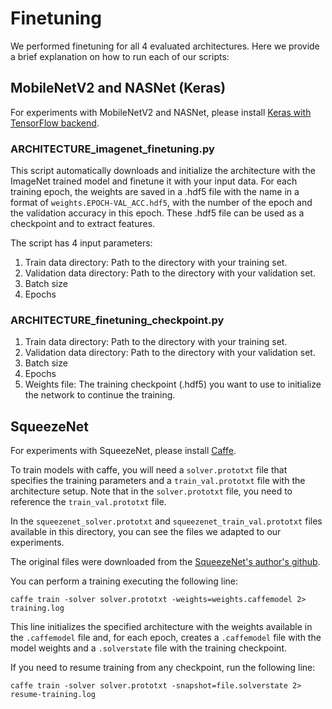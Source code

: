 # Finetuning

We performed finetuning for all 4 evaluated architectures. Here we provide a brief explanation on how to run each of our scripts:

## MobileNetV2 and NASNet (Keras)

For experiments with MobileNetV2 and NASNet, please install [Keras with TensorFlow backend](https://keras.io/).

### ARCHITECTURE_imagenet_finetuning.py

This script automatically downloads and initialize the architecture with the ImageNet trained model and finetune it with your input data. For each training epoch, the weights are saved in a .hdf5 file with the name in a format of `weights.EPOCH-VAL_ACC.hdf5`, with the number of the epoch and the validation accuracy in this epoch. These .hdf5 file can be used as a checkpoint and to extract features.

The script has 4 input parameters:

1. Train data directory: Path to the directory with your training set.
2. Validation data directory: Path to the directory with your validation set.
3. Batch size
4. Epochs

### ARCHITECTURE_finetuning_checkpoint.py

1. Train data directory: Path to the directory with your training set.
2. Validation data directory: Path to the directory with your validation set.
3. Batch size
4. Epochs
5. Weights file: The training checkpoint (.hdf5) you want to use to initialize the network to continue the training.


## SqueezeNet

For experiments with SqueezeNet, please install [Caffe](http://caffe.berkeleyvision.org/).

To train models with caffe, you will need a `solver.prototxt` file that specifies the training parameters and a `train_val.prototxt` file with the architecture setup. Note that in the `solver.prototxt` file, you need to reference the `train_val.prototxt` file. 

In the `squeezenet_solver.prototxt` and `squeezenet_train_val.prototxt` files available in this directory, you can see the files we adapted to our experiments.

The original files were downloaded from the [SqueezeNet's author's github](https://github.com/DeepScale/SqueezeNet/tree/master/SqueezeNet_v1.1).

You can perform a training executing the following line:
```
caffe train -solver solver.prototxt -weights=weights.caffemodel 2> training.log
```

This line initializes the specified architecture with the weights available in the `.caffemodel` file and, for each epoch, creates a `.caffemodel` file with the model weights and a `.solverstate` file with the training checkpoint.

If you need to resume training from any checkpoint, run the following line:
```
caffe train -solver solver.prototxt -snapshot=file.solverstate 2> resume-training.log
```

